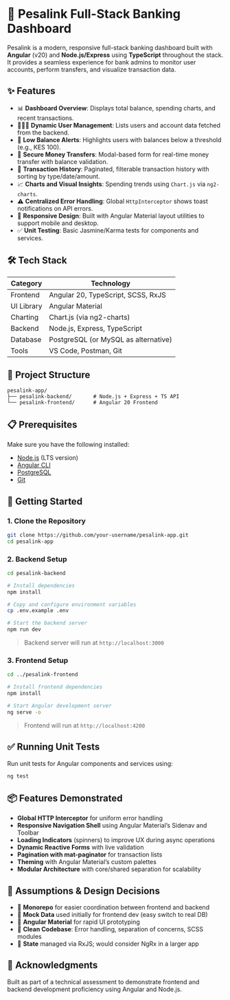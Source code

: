 
# 💸 Pesalink Full-Stack Banking Dashboard

Pesalink is a modern, responsive full-stack banking dashboard built with **Angular** (v20) and **Node.js/Express** using **TypeScript** throughout the stack. It provides a seamless experience for bank admins to monitor user accounts, perform transfers, and visualize transaction data.

## ✨ Features

- 📊 **Dashboard Overview**: Displays total balance, spending charts, and recent transactions.
- 🧑‍🤝‍🧑 **Dynamic User Management**: Lists users and account data fetched from the backend.
- 🔴 **Low Balance Alerts**: Highlights users with balances below a threshold (e.g., KES 100).
- 💸 **Secure Money Transfers**: Modal-based form for real-time money transfer with balance validation.
- 📄 **Transaction History**: Paginated, filterable transaction history with sorting by type/date/amount.
- 📈 **Charts and Visual Insights**: Spending trends using `Chart.js` via `ng2-charts`.
- ⚠️ **Centralized Error Handling**: Global `HttpInterceptor` shows toast notifications on API errors.
- 📱 **Responsive Design**: Built with Angular Material layout utilities to support mobile and desktop.
- ✅ **Unit Testing**: Basic Jasmine/Karma tests for components and services.

## 🛠 Tech Stack

| Category   | Technology                          |
|------------|--------------------------------------|
| Frontend   | Angular 20, TypeScript, SCSS, RxJS   |
| UI Library | Angular Material                     |
| Charting   | Chart.js (via ng2-charts)            |
| Backend    | Node.js, Express, TypeScript         |
| Database   | PostgreSQL (or MySQL as alternative) |
| Tools      | VS Code, Postman, Git                |

## 📂 Project Structure

```
pesalink-app/
├── pesalink-backend/       # Node.js + Express + TS API
└── pesalink-frontend/      # Angular 20 Frontend
```

## 📋 Prerequisites

Make sure you have the following installed:

- [Node.js](https://nodejs.org/) (LTS version)
- [Angular CLI](https://angular.io/cli)
- [PostgreSQL](https://www.postgresql.org/download/)
- [Git](https://git-scm.com/)

## 🚀 Getting Started

### 1. Clone the Repository

```bash
git clone https://github.com/your-username/pesalink-app.git
cd pesalink-app
```

### 2. Backend Setup

```bash
cd pesalink-backend

# Install dependencies
npm install

# Copy and configure environment variables
cp .env.example .env

# Start the backend server
npm run dev
```

> Backend server will run at `http://localhost:3000`

### 3. Frontend Setup

```bash
cd ../pesalink-frontend

# Install frontend dependencies
npm install

# Start Angular development server
ng serve -o
```

> Frontend will run at `http://localhost:4200`

## ✅ Running Unit Tests

Run unit tests for Angular components and services using:

```bash
ng test
```

## 📦 Features Demonstrated

- **Global HTTP Interceptor** for uniform error handling
- **Responsive Navigation Shell** using Angular Material’s Sidenav and Toolbar
- **Loading Indicators** (spinners) to improve UX during async operations
- **Dynamic Reactive Forms** with live validation
- **Pagination with mat-paginator** for transaction lists
- **Theming** with Angular Material’s custom palettes
- **Modular Architecture** with core/shared separation for scalability

## 📝 Assumptions & Design Decisions

- 🔁 **Monorepo** for easier coordination between frontend and backend
- 🧪 **Mock Data** used initially for frontend dev (easy switch to real DB)
- 🧱 **Angular Material** for rapid UI prototyping
- 🧼 **Clean Codebase**: Error handling, separation of concerns, SCSS modules
- 🔄 **State** managed via RxJS; would consider NgRx in a larger app




## 🙌 Acknowledgments

Built as part of a technical assessment to demonstrate frontend and backend development proficiency using Angular and Node.js.


